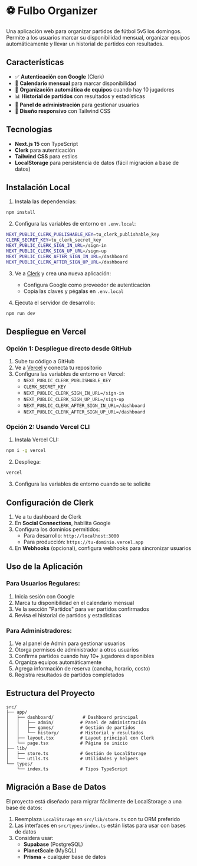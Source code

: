 # ⚽ Fulbo Organizer

Una aplicación web para organizar partidos de fútbol 5v5 los domingos. Permite a los usuarios marcar su disponibilidad mensual, organizar equipos automáticamente y llevar un historial de partidos con resultados.

## Características

- ✅ **Autenticación con Google** (Clerk)
- 📅 **Calendario mensual** para marcar disponibilidad
- 👥 **Organización automática de equipos** cuando hay 10 jugadores
- 📊 **Historial de partidos** con resultados y estadísticas
- 🔧 **Panel de administración** para gestionar usuarios
- 📱 **Diseño responsivo** con Tailwind CSS

## Tecnologías

- **Next.js 15** con TypeScript
- **Clerk** para autenticación
- **Tailwind CSS** para estilos
- **LocalStorage** para persistencia de datos (fácil migración a base de datos)

## Instalación Local

1. Instala las dependencias:
```bash
npm install
```

2. Configura las variables de entorno en `.env.local`:
```bash
NEXT_PUBLIC_CLERK_PUBLISHABLE_KEY=tu_clerk_publishable_key
CLERK_SECRET_KEY=tu_clerk_secret_key
NEXT_PUBLIC_CLERK_SIGN_IN_URL=/sign-in
NEXT_PUBLIC_CLERK_SIGN_UP_URL=/sign-up
NEXT_PUBLIC_CLERK_AFTER_SIGN_IN_URL=/dashboard
NEXT_PUBLIC_CLERK_AFTER_SIGN_UP_URL=/dashboard
```

3. Ve a [Clerk](https://clerk.com) y crea una nueva aplicación:
   - Configura Google como proveedor de autenticación
   - Copia las claves y pégalas en `.env.local`

4. Ejecuta el servidor de desarrollo:
```bash
npm run dev
```

## Despliegue en Vercel

### Opción 1: Despliegue directo desde GitHub

1. Sube tu código a GitHub
2. Ve a [Vercel](https://vercel.com) y conecta tu repositorio
3. Configura las variables de entorno en Vercel:
   - `NEXT_PUBLIC_CLERK_PUBLISHABLE_KEY`
   - `CLERK_SECRET_KEY`
   - `NEXT_PUBLIC_CLERK_SIGN_IN_URL=/sign-in`
   - `NEXT_PUBLIC_CLERK_SIGN_UP_URL=/sign-up`
   - `NEXT_PUBLIC_CLERK_AFTER_SIGN_IN_URL=/dashboard`
   - `NEXT_PUBLIC_CLERK_AFTER_SIGN_UP_URL=/dashboard`

### Opción 2: Usando Vercel CLI

1. Instala Vercel CLI:
```bash
npm i -g vercel
```

2. Despliega:
```bash
vercel
```

3. Configura las variables de entorno cuando se te solicite

## Configuración de Clerk

1. Ve a tu dashboard de Clerk
2. En **Social Connections**, habilita Google
3. Configura los dominios permitidos:
   - Para desarrollo: `http://localhost:3000`
   - Para producción: `https://tu-dominio.vercel.app`
4. En **Webhooks** (opcional), configura webhooks para sincronizar usuarios

## Uso de la Aplicación

### Para Usuarios Regulares:
1. Inicia sesión con Google
2. Marca tu disponibilidad en el calendario mensual
3. Ve la sección "Partidos" para ver partidos confirmados
4. Revisa el historial de partidos y estadísticas

### Para Administradores:
1. Ve al panel de Admin para gestionar usuarios
2. Otorga permisos de administrador a otros usuarios
3. Confirma partidos cuando hay 10+ jugadores disponibles
4. Organiza equipos automáticamente
5. Agrega información de reserva (cancha, horario, costo)
6. Registra resultados de partidos completados

## Estructura del Proyecto

```
src/
├── app/
│   ├── dashboard/           # Dashboard principal
│   │   ├── admin/          # Panel de administración
│   │   ├── games/          # Gestión de partidos
│   │   └── history/        # Historial y resultados
│   ├── layout.tsx          # Layout principal con Clerk
│   └── page.tsx            # Página de inicio
├── lib/
│   ├── store.ts            # Gestión de LocalStorage
│   └── utils.ts            # Utilidades y helpers
└── types/
    └── index.ts            # Tipos TypeScript
```

## Migración a Base de Datos

El proyecto está diseñado para migrar fácilmente de LocalStorage a una base de datos:

1. Reemplaza `LocalStorage` en `src/lib/store.ts` con tu ORM preferido
2. Las interfaces en `src/types/index.ts` están listas para usar con bases de datos
3. Considera usar:
   - **Supabase** (PostgreSQL)
   - **PlanetScale** (MySQL)
   - **Prisma** + cualquier base de datos
